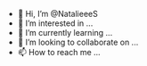 - 👋 Hi, I’m @NatalieeeS
- 👀 I’m interested in ...
- 🌱 I’m currently learning ...
- 💞️ I’m looking to collaborate on ...
- 📫 How to reach me ...

<!---
NatalieeeS/NatalieeeS is a ✨ special ✨ repository because its `README.md` (this file) appears on your GitHub profile.
You can click the Preview link to take a look at your changes.
--->
